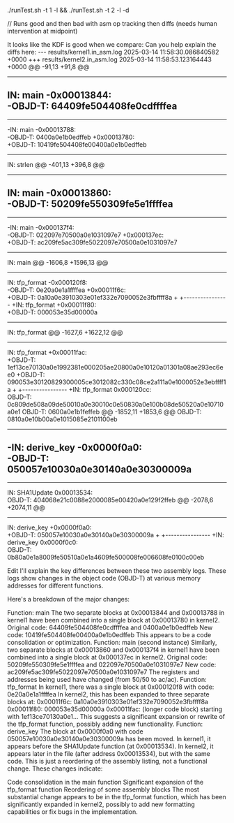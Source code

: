 ./runTest.sh -t 1 -l && ./runTest.sh -t 2 -l -d


// Runs good and then bad with asm op tracking then diffs (needs human intervention at midpoint)

It looks like the KDF is good when we compare:
Can you help explain the diffs here:
--- results/kernel1.in_asm.log    2025-03-14 11:58:30.086840582 +0000
+++ results/kernel2.in_asm.log    2025-03-14 11:58:53.123164443 +0000
@@ -91,13 +91,8 @@

 ----------------
 IN: main
-0x00013844:  
-OBJD-T: 64409fe504408fe0cdffffea
-
-----------------
-IN: main
-0x00013788:  
-OBJD-T: 0400a0e1b0edffeb
+0x00013780:  
+OBJD-T: 10419fe504408fe00400a0e1b0edffeb

 ----------------
 IN: strlen
@@ -401,13 +396,8 @@

 ----------------
 IN: main
-0x00013860:  
-OBJD-T: 50209fe550309fe5e1ffffea
-
-----------------
-IN: main
-0x000137f4:  
-OBJD-T: 022097e70500a0e1031097e7
+0x000137ec:  
+OBJD-T: ac209fe5ac309fe5022097e70500a0e1031097e7

 ----------------
 IN: main
@@ -1606,8 +1596,13 @@

 ----------------
 IN: tfp_format
-0x000120f8:  
-OBJD-T: 0e20a0e1a1ffffea
+0x00011f6c:  
+OBJD-T: 0a10a0e3910303e01ef332e7090052e3fbffff8a
+
+----------------
+IN: tfp_format
+0x00011f80:  
+OBJD-T: 000053e35d00000a

 ----------------
 IN: tfp_format
@@ -1627,6 +1622,12 @@

 ----------------
 IN: tfp_format
+0x00011fac:  
+OBJD-T: 1ef13ce70130a0e1992381e000205ae20800a0e10120a01301a08ae293ec6ee0
+OBJD-T: 090053e30120829300005ce3012082c330c08ce2a111a0e1000052e3ebffff1a
+
+----------------
+IN: tfp_format
 0x000120cc:  
 OBJD-T: 0c809de508a09de50010a0e30010c0e50830a0e100b08de50520a0e10710a0e1
 OBJD-T: 0600a0e1b1feffeb
@@ -1852,11 +1853,6 @@
 OBJD-T: 0810a0e10b00a0e1015085e2101100eb

 ----------------
-IN: derive_key
-0x0000f0a0:  
-OBJD-T: 050057e10030a0e30140a0e30300009a
-
-----------------
 IN: SHA1Update
 0x00013534:  
 OBJD-T: 404068e21c0088e2000085e00420a0e129f2ffeb
@@ -2078,6 +2074,11 @@

 ----------------
 IN: derive_key
+0x0000f0a0:  
+OBJD-T: 050057e10030a0e30140a0e30300009a
+
+----------------
+IN: derive_key
 0x0000f0c0:  
 OBJD-T: 0b80a0e1a8009fe50510a0e1a4609fe500008fe006608fe0100c00eb

Edit
I'll explain the key differences between these two assembly logs. These logs show changes in the object code (OBJD-T) at various memory addresses for different functions.

Here's a breakdown of the major changes:

Function: main
The two separate blocks at 0x00013844 and 0x00013788 in kernel1 have been combined into a single block at 0x00013780 in kernel2.
Original code: 64409fe504408fe0cdffffea and 0400a0e1b0edffeb
New code: 10419fe504408fe00400a0e1b0edffeb
This appears to be a code consolidation or optimization.
Function: main (second instance)
Similarly, two separate blocks at 0x00013860 and 0x000137f4 in kernel1 have been combined into a single block at 0x000137ec in kernel2.
Original code: 50209fe550309fe5e1ffffea and 022097e70500a0e1031097e7
New code: ac209fe5ac309fe5022097e70500a0e1031097e7
The registers and addresses being used have changed (from 50/50 to ac/ac).
Function: tfp_format
In kernel1, there was a single block at 0x000120f8 with code: 0e20a0e1a1ffffea
In kernel2, this has been expanded to three separate blocks at:
0x00011f6c: 0a10a0e3910303e01ef332e7090052e3fbffff8a
0x00011f80: 000053e35d00000a
0x00011fac: (longer code block) starting with 1ef13ce70130a0e1...
This suggests a significant expansion or rewrite of the tfp_format function, possibly adding new functionality.
Function: derive_key
The block at 0x0000f0a0 with code 050057e10030a0e30140a0e30300009a has been moved.
In kernel1, it appears before the SHA1Update function (at 0x00013534).
In kernel2, it appears later in the file (after address 0x00013534), but with the same code.
This is just a reordering of the assembly listing, not a functional change.
These changes indicate:

Code consolidation in the main function
Significant expansion of the tfp_format function
Reordering of some assembly blocks
The most substantial change appears to be in the tfp_format function, which has been significantly expanded in kernel2, possibly to add new formatting capabilities or fix bugs in the implementation.


